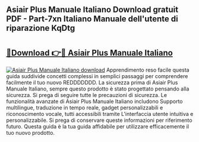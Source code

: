## Asiair Plus Manuale Italiano Download gratuit PDF - Part-7xn Italiano Manuale dell'utente di riparazione KqDtg

# <h2><a href="http://dfdxyiz.blite.top/?on=Asiair+Plus+Manuale+Italiano">🔗Download 👉🔴 Asiair Plus Manuale Italiano</a></h2>

[![Asiair Plus Manuale Italiano download](https://i.imgur.com/lujVjoI.png)](http://dfdxyiz.blite.top/?on=Asiair+Plus+Manuale+Italiano)
Apprendimento reso facile questa guida suddivide concetti complessi in semplici passaggi per comprendere facilmente il tuo nuovo REDDDDDDD. La sicurezza prima di Asiair Plus Manuale Italiano, sempre questo prodotto è stato progettato pensando alla sicurezza. Si prega di seguire tutte le precauzioni di sicurezza. Le funzionalità avanzate di Asiair Plus Manuale Italiano includono Supporto multilingue, traduzione in tempo reale, gadget personalizzabili e riconoscimento vocale, tutti accessibili tramite L'interfaccia utente intuitiva e personalizzabile. Si prega di conservare queste informazioni per riferimento futuro. Questa guida è la tua guida affidabile per utilizzare efficacemente il tuo nuovo prodotto.
